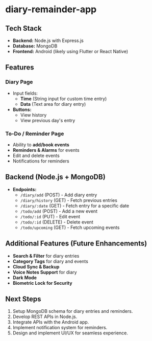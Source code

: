 # diary-remainder-app

## Tech Stack
- **Backend:** Node.js with Express.js
- **Database:** MongoDB
- **Frontend:** Android (likely using Flutter or React Native)

## Features

### Diary Page
- Input fields:
  - **Time** (String input for custom time entry)
  - **Data** (Text area for diary entry)
- **Buttons:**
  - View history
  - View previous day's entry

### To-Do / Reminder Page
- Ability to **add/book events**
- **Reminders & Alarms** for events
- Edit and delete events
- Notifications for reminders

## Backend (Node.js + MongoDB)
- **Endpoints:**
  - `/diary/add` (POST) - Add diary entry
  - `/diary/history` (GET) - Fetch previous entries
  - `/diary/:date` (GET) - Fetch entry for a specific date
  - `/todo/add` (POST) - Add a new event
  - `/todo/:id` (PUT) - Edit event
  - `/todo/:id` (DELETE) - Delete event
  - `/todo/upcoming` (GET) - Fetch upcoming events

## Additional Features (Future Enhancements)
- **Search & Filter** for diary entries
- **Category Tags** for diary and events
- **Cloud Sync & Backup**
- **Voice Notes Support** for diary
- **Dark Mode**
- **Biometric Lock for Security**

## Next Steps
1. Setup MongoDB schema for diary entries and reminders.
2. Develop REST APIs in Node.js.
3. Integrate APIs with the Android app.
4. Implement notification system for reminders.
5. Design and implement UI/UX for seamless experience.

